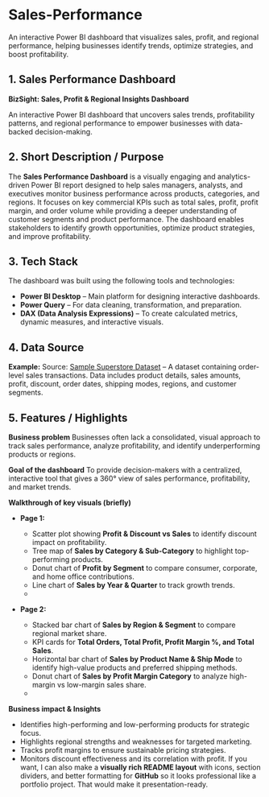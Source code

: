 # Sales-Performance
An interactive Power BI dashboard that visualizes sales, profit, and regional performance, helping businesses identify trends, optimize strategies, and boost profitability.

## 1. Sales Performance Dashboard

**BizSight: Sales, Profit & Regional Insights Dashboard**

An interactive Power BI dashboard that uncovers sales trends, profitability patterns, and regional performance to empower businesses with data-backed decision-making.

## 2. Short Description / Purpose

The **Sales Performance Dashboard** is a visually engaging and analytics-driven Power BI report designed to help sales managers, analysts, and executives monitor business performance across products, categories, and regions. It focuses on key commercial KPIs such as total sales, profit, profit margin, and order volume while providing a deeper understanding of customer segments and product performance. The dashboard enables stakeholders to identify growth opportunities, optimize product strategies, and improve profitability.

## 3. Tech Stack

The dashboard was built using the following tools and technologies:

* **Power BI Desktop** – Main platform for designing interactive dashboards.
* **Power Query** – For data cleaning, transformation, and preparation.
* **DAX (Data Analysis Expressions)** – To create calculated metrics, dynamic measures, and interactive visuals.

## 4. Data Source

**Example:**
Source: [Sample Superstore Dataset](https://www.kaggle.com/) – A dataset containing order-level sales transactions.
Data includes product details, sales amounts, profit, discount, order dates, shipping modes, regions, and customer segments.


## 5. Features / Highlights

**Business problem**
Businesses often lack a consolidated, visual approach to track sales performance, analyze profitability, and identify underperforming products or regions.

**Goal of the dashboard**
To provide decision-makers with a centralized, interactive tool that gives a 360° view of sales performance, profitability, and market trends.

**Walkthrough of key visuals (briefly)**

* **Page 1:**

  * Scatter plot showing **Profit & Discount vs Sales** to identify discount impact on profitability.
  * Tree map of **Sales by Category & Sub-Category** to highlight top-performing products.
  * Donut chart of **Profit by Segment** to compare consumer, corporate, and home office contributions.
  * Line chart of **Sales by Year & Quarter** to track growth trends.
  * 

* **Page 2:**

  * Stacked bar chart of **Sales by Region & Segment** to compare regional market share.
  * KPI cards for **Total Orders, Total Profit, Profit Margin %, and Total Sales**.
  * Horizontal bar chart of **Sales by Product Name & Ship Mode** to identify high-value products and preferred shipping methods.
  * Donut chart of **Sales by Profit Margin Category** to analyze high-margin vs low-margin sales share.
  * 

**Business impact & Insights**

* Identifies high-performing and low-performing products for strategic focus.
* Highlights regional strengths and weaknesses for targeted marketing.
* Tracks profit margins to ensure sustainable pricing strategies.
* Monitors discount effectiveness and its correlation with profit.
If you want, I can also make a **visually rich README layout** with icons, section dividers, and better formatting for **GitHub** so it looks professional like a portfolio project. That would make it presentation-ready.
